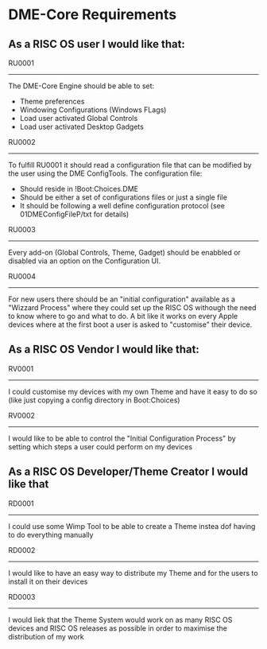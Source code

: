 # DME-Core Requirements

## As a RISC OS user I would like that:
RU0001
______
The DME-Core Engine should be able to set:
- Theme preferences
- Windowing Configurations (Windows FLags)
- Load user activated Global Controls
- Load user activated Desktop Gadgets

RU0002
______
To fulfill RU0001 it should read a configuration file that can be modified by the user using the DME ConfigTools.
The configuration file:
- Should reside in !Boot:Choices.DME
- Should be either a set of configurations files or just a single file
- It should be following a well define configuration protocol (see 01DMEConfigFileP/txt for details)

RU0003
______
Every add-on (Global Controls, Theme, Gadget) should be enabbled or disabled via an option on the Configuration UI.

RU0004
______
For new users there should be an "initial configuration" available as a "Wizzard Process" where they could set up the RISC OS withough the need to know where to go and what to do. A bit like it works on every Apple devices where at the first boot a user is asked to "customise" their device.

## As a RISC OS Vendor I would like that:
RV0001
______
I could customise my devices with my own Theme and have it easy to do so (like just copying a config directory in Boot:Choices)

RV0002
______
I would like to be able to control the "Initial Configuration Process" by setting which steps a user could perform on my devices

## As a RISC OS Developer/Theme Creator I would like that
RD0001
______
I could use some Wimp Tool to be able to create a Theme instea dof having to do everything manually

RD0002
______
I would like to have an easy way to distribute my Theme and for the users to install it on their devices

RD0003
______
I would liek that the Theme System would work on as many RISC OS devices and RISC OS releases as possible in order to maximise the distribution of my work
 

